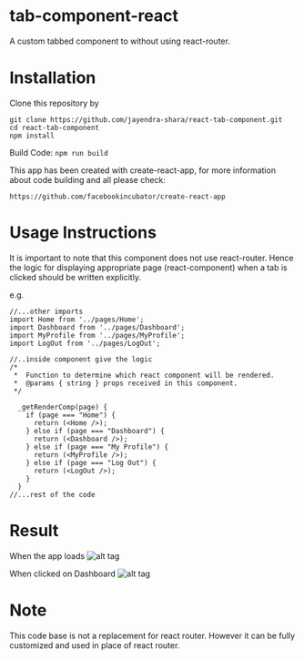 # tab-component-react
A custom tabbed component to without using react-router.

# Installation
Clone this repository by
```
git clone https://github.com/jayendra-shara/react-tab-component.git
cd react-tab-component
npm install
```

Build Code: ```npm run build```

This app has been created with create-react-app, for more information about code building and all please check:

```https://github.com/facebookincubator/create-react-app```

# Usage Instructions
It is important to note that this component does not use react-router. Hence the logic for displaying appropriate page (react-component) when a tab is clicked should be written explicitly.

e.g.
```
//...other imports
import Home from '../pages/Home';
import Dashboard from '../pages/Dashboard';
import MyProfile from '../pages/MyProfile';
import LogOut from '../pages/LogOut';

//..inside component give the logic
/*
 *  Function to determine which react component will be rendered.
 *  @params { string } props received in this component.
 */

  _getRenderComp(page) {
    if (page === "Home") {
      return (<Home />);
    } else if (page === "Dashboard") {
      return (<Dashboard />);
    } else if (page === "My Profile") {
      return (<MyProfile />);
    } else if (page === "Log Out") {
      return (<LogOut />);
    }
  }
//...rest of the code
```
# Result
When the app loads
![alt tag](./screenshot.home.png??raw=true "Home")

When clicked on Dashboard
![alt tag](./screenshot.dashboard.png??raw=true "Home")

# Note
This code base is not a replacement for react router. However it can be fully customized and used in place of react router.
